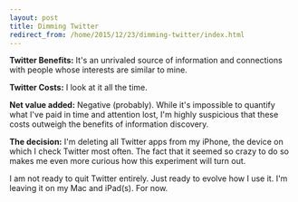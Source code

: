 ```yaml
---
layout: post
title: Dimming Twitter
redirect_from: /home/2015/12/23/dimming-twitter/index.html
---
```

<p><strong>Twitter Benefits:</strong> It's an unrivaled source of information and connections with people whose interests are similar to mine.</p>

<p><strong>Twitter Costs:</strong> I look at it all the time.</p>

<p><strong>Net value added:</strong> Negative (probably). While it's impossible to quantify  what I've paid in time and attention lost, I'm highly suspicious that these costs outweigh the benefits of information discovery.</p>

<p><strong>The decision:</strong> I'm deleting all Twitter apps from my iPhone, the device on which I check Twitter most often. The fact that it seemed so crazy to do so makes me even more curious how this experiment will turn out. </p>

<p>I am not ready to quit Twitter entirely. Just ready to evolve how I use it. I'm leaving it on my Mac and iPad(s). For now.</p>
